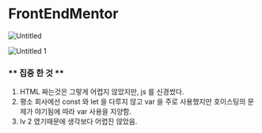 # FrontEndMentor

![Untitled](https://user-images.githubusercontent.com/70255324/152484332-ffa1c98d-b494-40b4-9c9b-ae40e6c6a9cb.png)

![Untitled 1](https://user-images.githubusercontent.com/70255324/152484337-14f60613-08f6-4bdb-8b1f-f3ff98041cff.png)

### ** 집중 한 것 **

1. HTML 짜는것은 그렇게 어렵지 않았지만,  js 를 신경썼다.
2. 평소 회사에선 const 와 let 을 다루지 않고 var 을 주로 사용했지만 호이스팅의 문제가 야기됨에 따라 var 사용을 지양함. 
3. lv 2 였기때문에 생각보다 어렵진 않았음.
